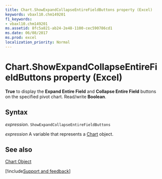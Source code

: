```yaml
---
title: Chart.ShowExpandCollapseEntireFieldButtons property (Excel)
keywords: vbaxl10.chm149201
f1_keywords:
- vbaxl10.chm149201
ms.assetid: 8fc5a821-ab24-2e48-1100-cec590786cd1
ms.date: 06/08/2017
ms.prod: excel
localization_priority: Normal
---
```



# Chart.ShowExpandCollapseEntireFieldButtons property (Excel)

 **True** to display the **Expand Entire Field** and **Collapse Entire Field** buttons on the specified pivot chart. Read/write **Boolean**.


## Syntax

_expression_. `ShowExpandCollapseEntireFieldButtons`

_expression_ A variable that represents a [Chart](Excel.Chart-graph-object.md) object.


## See also


[Chart Object](Excel.Chart(object).md)

[!include[Support and feedback](~/includes/feedback-boilerplate.md)]